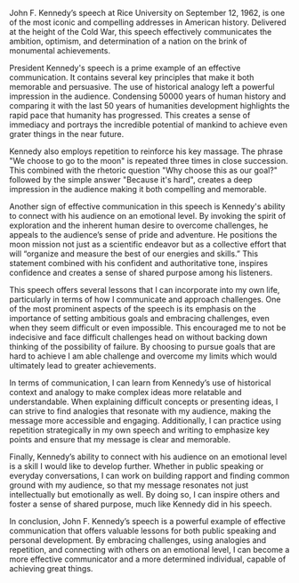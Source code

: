 John F. Kennedy’s speech at Rice University on September 12, 1962, is one of the most iconic and compelling addresses in American history. Delivered at the height of the Cold War, this speech effectively communicates the ambition, optimism, and determination of a nation on the brink of monumental achievements. 

President Kennedy's speech is a prime example of an effective communication. It contains several key principles that make it both memorable and persuasive. The use of historical analogy left a powerful impression in the audience. Condensing 50000 years of human history and comparing it with the last 50 years of humanities development highlights the rapid pace that humanity has progressed. This creates a sense of immediacy and portrays the incredible potential of mankind to achieve even grater things in the near future.

Kennedy also employs repetition to reinforce his key massage. The phrase "We choose to go to the moon" is repeated three times in close succession. This combined with the rhetoric question "Why choose this as our goal?" followed by the simple answer "Because it's hard", creates a deep impression in the audience making it both compelling and memorable.

Another sign of effective communication in this speech is Kennedy's ability to connect with his audience on an emotional level. By invoking the spirit of exploration and the inherent human desire to overcome challenges, he appeals to the audience’s sense of pride and adventure. He positions the moon mission not just as a scientific endeavor but as a collective effort that will “organize and measure the best of our energies and skills.” This statement combined with his confident and authoritative tone, inspires confidence and creates a sense of shared purpose among his listeners.


This speech offers several lessons that I can incorporate into my own life, particularly in terms of how I communicate and approach challenges. One of the most prominent aspects of the speech is its emphasis on the importance of setting ambitious goals and embracing challenges, even when they seem difficult or even impossible. This encouraged me to not be indecisive and face difficult challenges head on without backing down thinking of the possibility of failure. By choosing to pursue goals that are hard to achieve I am able challenge and overcome my limits which would ultimately lead to greater achievements.

In terms of communication, I can learn from Kennedy’s use of historical context and analogy to make complex ideas more relatable and understandable. When explaining difficult concepts or presenting ideas, I can strive to find analogies that resonate with my audience, making the message more accessible and engaging. Additionally, I can practice using repetition strategically in my own speech and writing to emphasize key points and ensure that my message is clear and memorable.

Finally, Kennedy’s ability to connect with his audience on an emotional level is a skill I would like to develop further. Whether in public speaking or everyday conversations, I can work on building rapport and finding common ground with my audience, so that my message resonates not just intellectually but emotionally as well. By doing so, I can inspire others and foster a sense of shared purpose, much like Kennedy did in his speech.

In conclusion, John F. Kennedy’s speech is a powerful example of effective communication that offers valuable lessons for both public speaking and personal development. By embracing challenges, using analogies and repetition, and connecting with others on an emotional level, I can become a more effective communicator and a more determined individual, capable of achieving great things.